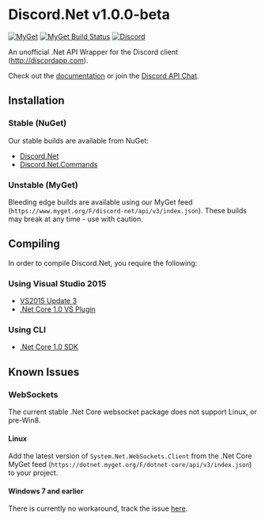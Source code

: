 # Discord.Net v1.0.0-beta
[![MyGet](https://img.shields.io/myget/discord-net/vpre/Discord.Net.svg)](https://www.myget.org/feed/Packages/discord-net) 
[![MyGet Build Status](https://www.myget.org/BuildSource/Badge/discord-net?identifier=15bf7c42-22dd-4406-93e5-3cafc62bbc85)](https://www.myget.org/)
[![Discord](https://discordapp.com/api/guilds/81384788765712384/widget.png)](https://discord.gg/0SBTUU1wZTYLhAAW)

An unofficial .Net API Wrapper for the Discord client (http://discordapp.com).

Check out the [documentation](https://discord.foxbot.me/docs/) or join the [Discord API Chat](https://discord.gg/0SBTUU1wZTVjAMPx).

## Installation 
### Stable (NuGet)
Our stable builds are available from NuGet:
- [Discord.Net](https://www.nuget.org/packages/Discord.Net/)
- [Discord.Net.Commands](https://www.nuget.org/packages/Discord.Net.Commands/)

### Unstable (MyGet)
Bleeding edge builds are available using our MyGet feed (`https://www.myget.org/F/discord-net/api/v3/index.json`). These builds may break at any time - use with caution.

## Compiling
In order to compile Discord.Net, you require the following:

### Using Visual Studio 2015
- [VS2015 Update 3](https://www.microsoft.com/net/core#windows)
- [.Net Core 1.0 VS Plugin](https://www.microsoft.com/net/core#windows)

### Using CLI
- [.Net Core 1.0 SDK](https://www.microsoft.com/net/core)

## Known Issues

### WebSockets
The current stable .Net Core websocket package does not support Linux, or pre-Win8.

#### Linux
Add the latest version of `System.Net.WebSockets.Client` from the .Net Core MyGet feed (`https://dotnet.myget.org/F/dotnet-core/api/v3/index.json`) to your project.

#### Windows 7 and earlier
There is currently no workaround, track the issue [here](https://github.com/dotnet/corefx/issues/9503).
